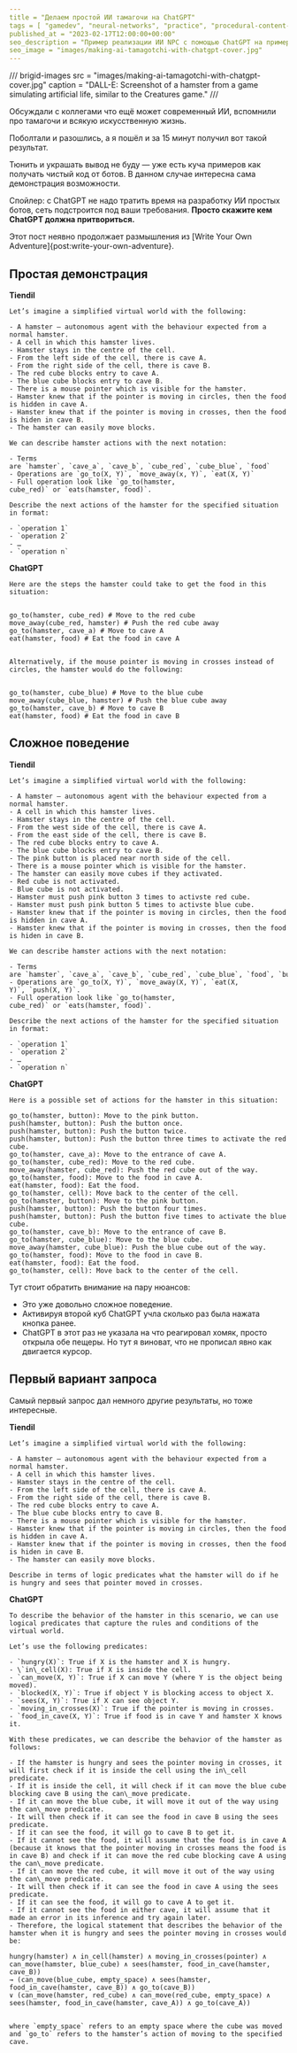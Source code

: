 ```yaml
---
title = "Делаем простой ИИ тамагочи на ChatGPT"
tags = [ "gamedev", "neural-networks", "practice", "procedural-content-generation", "prompt-engineering", "tutorial"]
published_at = "2023-02-17T12:00:00+00:00"
seo_description = "Пример реализации ИИ NPC с помощью ChatGPT на примере тамагочи."
seo_image = "images/making-ai-tamagotchi-with-chatgpt-cover.jpg"
---
```


/// brigid-images
src = "images/making-ai-tamagotchi-with-chatgpt-cover.jpg"
caption = "DALL-E: Screenshot of a hamster from a game simulating artificial life, similar to the Creatures game."
///

Обсуждали с коллегами что ещё может современный ИИ, вспомнили про тамагочи и всякую искусственную жизнь.

Поболтали и разошлись, а я пошёл и за 15 минут получил вот такой результат.

Тюнить и украшать вывод не буду — уже есть куча примеров как получать чистый код от ботов. В данном случае интересна сама демонстрация возможности.

Спойлер: с ChatGPT не надо тратить время на разработку ИИ простых ботов, сеть подстроится под ваши требования. **Просто скажите кем ChatGPT должна притвориться.**

Этот пост неявно продолжает размышления из [Write Your Own Adventure]{post:write-your-own-adventure}.

<!-- more -->

## Простая демонстрация

**Tiendil**

```
Let’s imagine a simplified virtual world with the following:

- A hamster — autonomous agent with the behaviour expected from a normal hamster.
- A cell in which this hamster lives.
- Hamster stays in the centre of the cell.
- From the left side of the cell, there is cave A.
- From the right side of the cell, there is cave B.
- The red cube blocks entry to cave A.
- The blue cube blocks entry to cave B.
- There is a mouse pointer which is visible for the hamster.
- Hamster knew that if the pointer is moving in circles, then the food is hidden in cave A.
- Hamster knew that if the pointer is moving in crosses, then the food is hiden in cave B.
- The hamster can easily move blocks.

We can describe hamster actions with the next notation:

- Terms are `hamster`, `cave_a`, `cave_b`, `cube_red`, `cube_blue`, `food`
- Operations are `go_to(X, Y)`, `move_away(x, Y)`, `eat(X, Y)`
- Full operation look like `go_to(hamster, cube_red)` or `eats(hamster, food)`.

Describe the next actions of the hamster for the specified situation in format:

- `operation 1`
- `operation 2`
- …
- `operation n`
```

**ChatGPT**

```
Here are the steps the hamster could take to get the food in this situation:


go_to(hamster, cube_red) # Move to the red cube
move_away(cube_red, hamster) # Push the red cube away
go_to(hamster, cave_a) # Move to cave A
eat(hamster, food) # Eat the food in cave A


Alternatively, if the mouse pointer is moving in crosses instead of circles, the hamster would do the following:


go_to(hamster, cube_blue) # Move to the blue cube
move_away(cube_blue, hamster) # Push the blue cube away
go_to(hamster, cave_b) # Move to cave B
eat(hamster, food) # Eat the food in cave B
```

## Сложное поведение

**Tiendil**

```
Let’s imagine a simplified virtual world with the following:

- A hamster — autonomous agent with the behaviour expected from a normal hamster.
- A cell in which this hamster lives.
- Hamster stays in the centre of the cell.
- From the west side of the cell, there is cave A.
- From the east side of the cell, there is cave B.
- The red cube blocks entry to cave A.
- The blue cube blocks entry to cave B.
- The pink button is placed near north side of the cell.
- There is a mouse pointer which is visible for the hamster.
- The hamster can easily move cubes if they activated.
- Red cube is not activated.
- Blue cube is not activated.
- Hamster must push pink button 3 times to activste red cube.
- Hamster must push pink button 5 times to activste blue cube.
- Hamster knew that if the pointer is moving in circles, then the food is hidden in cave A.
- Hamster knew that if the pointer is moving in crosses, then the food is hiden in cave B.

We can describe hamster actions with the next notation:

- Terms are `hamster`, `cave_a`, `cave_b`, `cube_red`, `cube_blue`, `food`, `button`
- Operations are `go_to(X, Y)`, `move_away(X, Y)`, `eat(X, Y)`, `push(X, Y)`.
- Full operation look like `go_to(hamster, cube_red)` or `eats(hamster, food)`.

Describe the next actions of the hamster for the specified situation in format:

- `operation 1`
- `operation 2`
- …
- `operation n`
```

**ChatGPT**

```
Here is a possible set of actions for the hamster in this situation:

go_to(hamster, button): Move to the pink button.
push(hamster, button): Push the button once.
push(hamster, button): Push the button twice.
push(hamster, button): Push the button three times to activate the red cube.
go_to(hamster, cave_a): Move to the entrance of cave A.
go_to(hamster, cube_red): Move to the red cube.
move_away(hamster, cube_red): Push the red cube out of the way.
go_to(hamster, food): Move to the food in cave A.
eat(hamster, food): Eat the food.
go_to(hamster, cell): Move back to the center of the cell.
go_to(hamster, button): Move to the pink button.
push(hamster, button): Push the button four times.
push(hamster, button): Push the button five times to activate the blue cube.
go_to(hamster, cave_b): Move to the entrance of cave B.
go_to(hamster, cube_blue): Move to the blue cube.
move_away(hamster, cube_blue): Push the blue cube out of the way.
go_to(hamster, food): Move to the food in cave B.
eat(hamster, food): Eat the food.
go_to(hamster, cell): Move back to the center of the cell.
```

Тут стоит обратить внимание на пару нюансов:

- Это уже довольно сложное поведение.
- Активируя второй куб ChatGPT учла сколько раз была нажата кнопка ранее.
- ChatGPT в этот раз не указала на что реагировал хомяк, просто открыла обе пещеры. Но тут я виноват, что не прописал явно как двигается курсор.

## Первый вариант запроса

Самый первый запрос дал немного другие результаты, но тоже интересные.

**Tiendil**

```
Let’s imagine a simplified virtual world with the following:

- A hamster — autonomous agent with the behaviour expected from a normal hamster.
- A cell in which this hamster lives.
- Hamster stays in the centre of the cell.
- From the left side of the cell, there is cave A.
- From the right side of the cell, there is cave B.
- The red cube blocks entry to cave A.
- The blue cube blocks entry to cave B.
- There is a mouse pointer which is visible for the hamster.
- Hamster knew that if the pointer is moving in circles, then the food is hidden in cave A.
- Hamster knew that if the pointer is moving in crosses, then the food is hiden in cave B.
- The hamster can easily move blocks.

Describe in terms of logic predicates what the hamster will do if he is hungry and sees that pointer moved in crosses.
```

**ChatGPT**

```
To describe the behavior of the hamster in this scenario, we can use logical predicates that capture the rules and conditions of the virtual world.

Let’s use the following predicates:

- `hungry(X)`: True if X is the hamster and X is hungry.
- \`in\_cell(X): True if X is inside the cell.
- `can_move(X, Y)`: True if X can move Y (where Y is the object being moved).
- `blocked(X, Y)`: True if object Y is blocking access to object X.
- `sees(X, Y)`: True if X can see object Y.
- `moving_in_crosses(X)`: True if the pointer is moving in crosses.
- `food_in_cave(X, Y)`: True if food is in cave Y and hamster X knows it.

With these predicates, we can describe the behavior of the hamster as follows:

- If the hamster is hungry and sees the pointer moving in crosses, it will first check if it is inside the cell using the in\_cell predicate.
- If it is inside the cell, it will check if it can move the blue cube blocking cave B using the can\_move predicate.
- If it can move the blue cube, it will move it out of the way using the can\_move predicate.
- It will then check if it can see the food in cave B using the sees predicate.
- If it can see the food, it will go to cave B to get it.
- If it cannot see the food, it will assume that the food is in cave A (because it knows that the pointer moving in crosses means the food is in cave B) and check if it can move the red cube blocking cave A using the can\_move predicate.
- If it can move the red cube, it will move it out of the way using the can\_move predicate.
- It will then check if it can see the food in cave A using the sees predicate.
- If it can see the food, it will go to cave A to get it.
- If it cannot see the food in either cave, it will assume that it made an error in its inference and try again later.
- Therefore, the logical statement that describes the behavior of the hamster when it is hungry and sees the pointer moving in crosses would be:

hungry(hamster) ∧ in_cell(hamster) ∧ moving_in_crosses(pointer) ∧ can_move(hamster, blue_cube) ∧ sees(hamster, food_in_cave(hamster, cave_B))
→ (can_move(blue_cube, empty_space) ∧ sees(hamster, food_in_cave(hamster, cave_B)) ∧ go_to(cave_B))
∨ (can_move(hamster, red_cube) ∧ can_move(red_cube, empty_space) ∧ sees(hamster, food_in_cave(hamster, cave_A)) ∧ go_to(cave_A))


where `empty_space` refers to an empty space where the cube was moved and `go_to` refers to the hamster’s action of moving to the specified cave.
```
